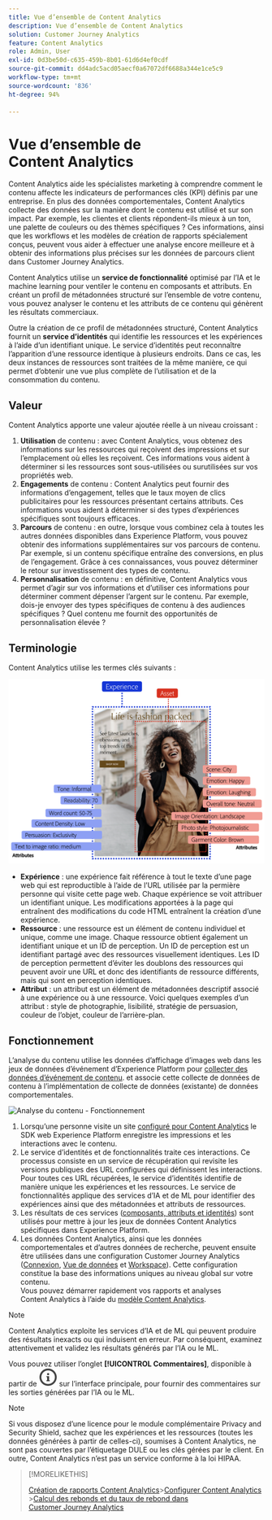 ```yaml
---
title: Vue d’ensemble de Content Analytics
description: Vue d’ensemble de Content Analytics
solution: Customer Journey Analytics
feature: Content Analytics
role: Admin, User
exl-id: 0d3be50d-c635-459b-8b01-61d6d4ef0cdf
source-git-commit: dd4adc5acd05aecf0a67072df6688a344e1ce5c9
workflow-type: tm+mt
source-wordcount: '836'
ht-degree: 94%

---
```


# Vue d’ensemble de Content Analytics

Content Analytics aide les spécialistes marketing à comprendre comment le contenu affecte les indicateurs de performances clés (KPI) définis par une entreprise. En plus des données comportementales, Content Analytics collecte des données sur la manière dont le contenu est utilisé et sur son impact. Par exemple, les clientes et clients répondent-ils mieux à un ton, une palette de couleurs ou des thèmes spécifiques ? Ces informations, ainsi que les workflows et les modèles de création de rapports spécialement conçus, peuvent vous aider à effectuer une analyse encore meilleure et à obtenir des informations plus précises sur les données de parcours client dans Customer Journey Analytics.

Content Analytics utilise un **service de fonctionnalité** optimisé par l’IA et le machine learning pour ventiler le contenu en composants et attributs. En créant un profil de métadonnées structuré sur l’ensemble de votre contenu, vous pouvez analyser le contenu et les attributs de ce contenu qui génèrent les résultats commerciaux.

Outre la création de ce profil de métadonnées structuré, Content Analytics fournit un **service d’identités** qui identifie les ressources et les expériences à l’aide d’un identifiant unique. Le service d’identités peut reconnaître l’apparition d’une ressource identique à plusieurs endroits. Dans ce cas, les deux instances de ressources sont traitées de la même manière, ce qui permet d’obtenir une vue plus complète de l’utilisation et de la consommation du contenu.

## Valeur

Content Analytics apporte une valeur ajoutée réelle à un niveau croissant :

1. **Utilisation** de contenu : avec Content Analytics, vous obtenez des informations sur les ressources qui reçoivent des impressions et sur l’emplacement où elles les reçoivent. Ces informations vous aident à déterminer si les ressources sont sous-utilisées ou surutilisées sur vos propriétés web.
1. **Engagements** de contenu : Content Analytics peut fournir des informations d’engagement, telles que le taux moyen de clics publicitaires pour les ressources présentant certains attributs. Ces informations vous aident à déterminer si des types d’expériences spécifiques sont toujours efficaces.
1. **Parcours** de contenu : en outre, lorsque vous combinez cela à toutes les autres données disponibles dans Experience Platform, vous pouvez obtenir des informations supplémentaires sur vos parcours de contenu. Par exemple, si un contenu spécifique entraîne des conversions, en plus de l’engagement. Grâce à ces connaissances, vous pouvez déterminer le retour sur investissement des types de contenu.
1. **Personnalisation** de contenu : en définitive, Content Analytics vous permet d’agir sur vos informations et d’utiliser ces informations pour déterminer comment dépenser l’argent sur le contenu. Par exemple, dois-je envoyer des types spécifiques de contenu à des audiences spécifiques ? Quel contenu me fournit des opportunités de personnalisation élevée ?

## Terminologie

Content Analytics utilise les termes clés suivants :

![Ressources et expériences](/help/content-analytics/assets/content-analytics-experience-asset.png)

* **Expérience** : une expérience fait référence à tout le texte d’une page web qui est reproductible à l’aide de l’URL utilisée par la permière personne qui visite cette page web. Chaque expérience se voit attribuer un identifiant unique. Les modifications apportées à la page qui entraînent des modifications du code HTML entraînent la création d’une expérience.
* **Ressource** : une ressource est un élément de contenu individuel et unique, comme une image. Chaque ressource obtient également un identifiant unique et un ID de perception. Un ID de perception est un identifiant partagé avec des ressources visuellement identiques. Les ID de perception permettent d’éviter les doublons des ressources qui peuvent avoir une URL et donc des identifiants de ressource différents, mais qui sont en perception identiques.
* **Attribut** : un attribut est un élément de métadonnées descriptif associé à une expérience ou à une ressource. Voici quelques exemples d’un attribut : style de photographie, lisibilité, stratégie de persuasion, couleur de l’objet, couleur de l’arrière-plan.

## Fonctionnement

L’analyse du contenu utilise les données d’affichage d’images web dans les jeux de données d’événement d’Experience Platform pour [collecter des données d’événement de contenu](config/datacollection.md). et associe cette collecte de données de contenu à l’implémentation de collecte de données (existante) de données comportementales.

![Analyse du contenu - Fonctionnement](assets/aca-overview.gif)

1. Lorsqu’une personne visite un site [configuré pour Content Analytics](config/configuration.md) le SDK web Experience Platform enregistre les impressions et les interactions avec le contenu.
1. Le service d’identités et de fonctionnalités traite ces interactions. Ce processus consiste en un service de récupération qui revisite les versions publiques des URL configurées qui définissent les interactions. Pour toutes ces URL récupérées, le service d’identités identifie de manière unique les expériences et les ressources. Le service de fonctionnalités applique des services d’IA et de ML pour identifier des expériences ainsi que des métadonnées et attributs de ressources.
1. Les résultats de ces services ([composants, attributs et identités](/help/content-analytics/report/components.md)) sont utilisés pour mettre à jour les jeux de données Content Analytics spécifiques dans Experience Platform.
1. Les données Content Analytics, ainsi que les données comportementales et d’autres données de recherche, peuvent ensuite être utilisées dans une configuration Customer Journey Analytics ([Connexion](/help/connections/overview.md), [Vue de données](/help/data-views/data-views.md) et [Workspace](/help/analysis-workspace/home.md)). Cette configuration constitue la base des informations uniques au niveau global sur votre contenu. <br/>Vous pouvez démarrer rapidement vos rapports et analyses Content Analytics à l’aide du [modèle Content Analytics](/help/content-analytics/report/report.md#template).


>[!NOTE]
>
>Content Analytics exploite les services d’IA et de ML qui peuvent produire des résultats inexacts ou qui induisent en erreur. Par conséquent, examinez attentivement et validez les résultats générés par l’IA ou le ML.
>
>Vous pouvez utiliser l’onglet **[!UICONTROL Commentaires]**, disponible à partir de ![InfoOutline](/help/assets/icons/InfoOutline.svg) sur l’interface principale, pour fournir des commentaires sur les sorties générées par l’IA ou le ML.
>

>[!NOTE]
>
>Si vous disposez d’une licence pour le module complémentaire Privacy and Security Shield, sachez que les expériences et les ressources (toutes les données générées à partir de celles-ci), soumises à Content Analytics, ne sont pas couvertes par l’étiquetage DULE ou les clés gérées par le client. En outre, Content Analytics n’est pas un service conforme à la loi HIPAA.
>


>[!MORELIKETHIS]
>
>[Création de rapports Content Analytics](report/report.md)
>&#x200B;>[Configurer Content Analytics](config/configuration.md)
>&#x200B;>[Calcul des rebonds et du taux de rebond dans Customer Journey Analytics](https://experienceleaguecommunities.adobe.com/t5/adobe-analytics-blogs/calculating-bounces-amp-bounce-rate-in-adobe-customer-journey/ba-p/706446#M454)
>

